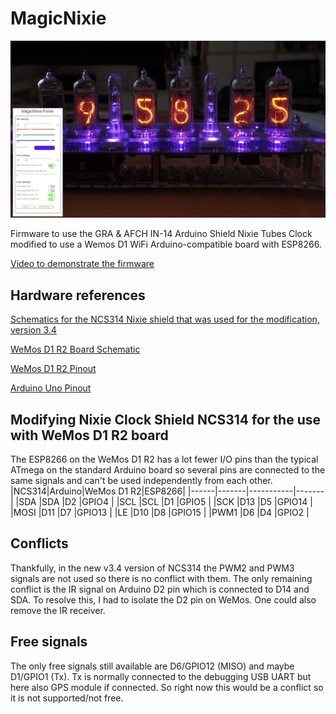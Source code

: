 # MagicNixie
![MagicNixie running on an NCS314 Nixie Clock](MagicNixiePictureSmall.jpg)

Firmware to use the GRA &amp; AFCH IN-14 Arduino Shield Nixie Tubes Clock modified to use a Wemos D1 WiFi Arduino-compatible board with ESP8266.

[Video to demonstrate the firmware](https://youtu.be/gqnWdiJaWJw)
## Hardware references
[Schematics for the NCS314 Nixie shield that was used for the modification, version 3.4](http://gra-afch.com/content/uploads/2020/12/Scheme-Shield-NCS314-6-v3.4.pdf)

[WeMos D1 R2 Board Schematic](https://www.openhacks.com/uploadsproductos/wemos-d1-r2-schematic.pdf)

[WeMos D1 R2 Pinout](https://www.elkim.no/wp-content/uploads/2021/06/PINOUT0G-00005444WIFI-D1R2-ESP8266.pdf)

[Arduino Uno Pinout](https://diyi0t.com/wp-content/uploads/2019/08/Arduino-Uno-Pinout-1.png)

## Modifying Nixie Clock Shield NCS314 for the use with WeMos D1 R2 board
The ESP8266 on the WeMos D1 R2 has a lot fewer I/O pins than the typical ATmega on the standard Arduino board so several pins are connected to the same signals and can't be used independently from each other.
|NCS314|Arduino|WeMos D1 R2|ESP8266|
|------|-------|-----------|-------|
|SDA |SDA |D2 |GPIO4 |
|SCL |SCL |D1 |GPIO5 |
|SCK |D13 |D5 |GPIO14 |
|MOSI |D11 |D7 |GPIO13 |
|LE |D10 |D8 |GPIO15 |
|PWM1 |D6 |D4 |GPIO2 |
## Conflicts
Thankfully, in the new v3.4 version of NCS314 the PWM2 and PWM3 signals are not used so there is no conflict with them. The only remaining conflict is the IR signal on Arduino D2 pin which is connected to D14 and SDA. To resolve this, I had to isolate the D2 pin on WeMos. One could also remove the IR receiver.
## Free signals
The only free signals still available are D6/GPIO12 (MISO) and maybe D1/GPIO1 (Tx). Tx is normally connected to the debugging USB UART but here also GPS module if connected. So right now this would be a conflict so it is not supported/not free.
